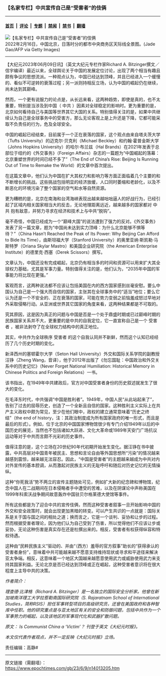 ### 【名家专栏】中共宣传自己是“受害者”的伎俩

---

#### [首页](../../../..?n14013205) &nbsp;|&nbsp; [评论](../../../../../epoch-comment?n14013205) &nbsp;|&nbsp; [专题](../../../../../epoch-special?n14013205) &nbsp;|&nbsp; [禁闻](../../../../../epoch-news?n14013205) &nbsp;|&nbsp; [禁书](../../../../../books?n14013205) &nbsp;|&nbsp; [翻墙](https://github.com/gfw-breaker/nogfw/blob/master/README.md?n14013205)


<div><img alt="【名家专栏】中共宣传自己是“受害者”的伎俩" class="attachment-djy_600_400 size-djy_600_400 wp-post-image" src="https://i.epochtimes.com/assets/uploads/2023/06/id14013207-GettyImages-1238526196-1200x798-600x400.jpg"/>
<div class="caption">
 2022年2月16日，中国北京，日落时分的都市中央商务区天际线全景图。(Jade Gao/AFP via Getty Images)
</div></div><hr/><div class="post_content" id="artbody" itemprop="articleBody">
 <!-- article content begin -->
 <p>
  【大纪元2023年06月09日讯】（英文大纪元专栏作家Richard A. Bitzinger撰文／信宇编译）最近以来，全球舆论关于中国的发展定位讨论，出现了两个相当有趣且颇有争议的思想流派。一种观点认为，中国已经达到顶峰，并且已经进入一个缓慢的、看似不可逆转的衰落过程；另一派则持相反立场，认为中国的崛起仍在继续，尚未达到其巅峰。
 </p>
 <p>
  然而，一个更有说服力的论点是，从长远来看，这两种趋势，即使是真的，也不太重要，特别是当涉及到中国（
  <ok href="https://www.epochtimes.com/gb/tag/%E4%B8%AD%E5%85%B1.html">
   中共
  </ok>
  ）因素对全球稳定的影响时。更为重要的是，北京如何看待自己与美国等世界其它大国的关系。特别值得关注的是，如果中共继续认为自己是全球事务中的受害方，那么无论客观上是上升还是下降，它都可能采取不负责任的行为，危及全球安全。
 </p>
 <p>
  中国的崛起已经结束，目前属于一个正在衰落的国家，这个观点由来自塔夫茨大学（Tufts University）的迈克尔‧贝克利（Michael Beckley）和约翰‧霍普金斯大学（Johns Hopkins University）的哈尔‧布兰兹（Hal Brands）在2021年发表于总部位于纽约的《外交事务》（Foreign Affairs）杂志的一篇题为“中国崛起的落幕：北京重塑世界的时间已经不多了”（The End of China’s Rise: Beijing Is Running Out of Time to Remake the World）的文章中首次提出。
 </p>
 <p>
  在这篇文章中，他们认为中国在扩大其权力和影响力等方面正面临着几个主要的和不断增长的挑战。这些挑战包括明显的经济放缓，人口同时萎缩和老龄化，以及不断恶化的环境污染了整个国家的空气和水等自然资源。
 </p>
 <p>
  更为糟糕的是，北京在南海和台湾海峡表现出越来越咄咄逼人的好战行为，已经引起了区域内相关国家相当大的反击，无论地理距离远近，越来越多的国家都对
  <ok href="https://www.epochtimes.com/gb/tag/%E4%B8%AD%E5%85%B1.html">
   中共
  </ok>
  抱有敌意，并努力寻求在经济和技术上与中共“脱钩”。
 </p>
 <p>
  毫不奇怪，中国已经成为一个“巅峰大国”的说法遭到了强力的反对。《外交事务》发表了另一篇文章，题为“中国尚未达到实力顶峰：为什么北京能够不惧等待？”（China Hasn’t Reached the Peak of Its Power: Why Beijing Can Afford to Bide Its Time），由斯坦福大学（Stanford University）的奥里亚纳‧斯凯勒‧马斯特罗（Oriana Skylar Mastro）和美国企业研究院（the American Enterprise Institute）的德里克‧西塞（Derek Scissors）撰写。
 </p>
 <p>
  文章认为，中国还没有完成崛起，北京仍有相当多的时间和资源可以用来扩大其全球权力基础，尤其是军事力量。特别值得关注的是，他们认为，“2035年中国的军事能力将比现在更强。”
 </p>
 <p>
  客观而言，这两种说法都不应该让包括美国在内的西方国家感到丝毫安慰。要么中国认为自己是一个强大而自信的国家，主张其在全球事务中的“适当”地位；要么它认为还是一个不安全的、正在衰落的国家，可能在势力变弱之前恼羞成怒过早地对外采取侵略行动。从亚洲或世界其它国家的角度来看，这两种结果都是不可取的。
 </p>
 <p>
  究其原因，这是因为真正的问题与中国是否是一个处于鼎盛时期或已过巅峰时期的民族国家关系并不大，更重要的是中共的自我定位，它一直宣称自己是一个
  <ok href="https://www.epochtimes.com/gb/tag/%E5%8F%97%E5%AE%B3%E8%80%85.html">
   受害者
  </ok>
  ，被非法剥夺了在全球权力结构中的真正地位。
 </p>
 <p>
  其实，中共作为全球秩序
  <ok href="https://www.epochtimes.com/gb/tag/%E5%8F%97%E5%AE%B3%E8%80%85.html">
   受害者
  </ok>
  的这个自我认同并不新鲜，然而这个认知已经经历了几个历史时期的变化。
 </p>
 <p>
  新泽西州的塞顿霍尔大学（Seton Hall University）外交和国际关系学院的副教授汪铮（Zheng Wang，音译），他于2012年出版了《勿忘国耻：中国政治和外交关系中的历史记忆》（Never Forget National Humiliation: Historical Memory in Chinese Politics and Foreign Relations）一书。
 </p>
 <p>
  该书指出，在1949年中共建政后，官方对中国受害者身份的历史叙述就发生了很大的变化。
 </p>
 <p>
  在毛泽东时代，中共强调“中国是胜利者”。1949年，中国人民“从此站起来了”，告别了过去的屈辱历史，创造了一个全新且自信的国家。这种胜利主义实际上在共产主义政权中颇为常见，至少在他们眼中，政权的建立通常意味着“历史之终结”（the end of history，注：其政治制度成为所有国家政府的唯一形式，而且是最后的形式）。例如，位于北京的中国国家博物馆很少有专门介绍1949年以后的中国历史的展览，当然也不包括诸如大跃进、文化大革命或1989年天安门广场抗议运动等对于中共而言颇不光彩的历史事件。
 </p>
 <p>
  值得注意的是，这个立场在20世纪90年代初期开始发生变化。据汪铮在书中披露，中共高层对中国青年被民主、思想和言论自由等外国思想所“污染”的情况越来越感到震惊，越来越无法容忍。因此，“中国是受害者”的主题越来越成为中共对内对外宣传的基本腔调，从而激起对民族主义的无耻呼吁和随后对历史记忆的无情操纵。
 </p>
 <p>
  这种“你死我活”势不两立的宣传主题随处可见，例如扩大新的纪念碑和博物馆，纪念中国人在二战期间在日本侵略者手中遭受的苦难，以及在阴谋论中声称美国在1999年科索沃战争期间故意轰炸中国驻贝尔格莱德大使馆等事件。
 </p>
 <p>
  所有这些都是为了迎合中共的宣传伎俩，然而这种受害者叙事一旦开始影响中国的外交和安全政策时，就会出现更加黑暗的转变。可以产生共识的一点就是：国际关系是关于国与国之间的相处之道；换而言之，它是一个谈判、妥协和让步的过程。然而根据受害者理论，因为他们认为自己受到了伤害，所以觉得他们不应该让步或妥协，无论这种伤害是真实存在还是杜撰出来的。相反，受害者有权获得纵容和特权待遇。
 </p>
 <p>
  这种由“民粹民族主义”驱动的、并由“（西方）羞辱的官方叙事”助长的“获得承认的受害者身份”，意味着中共可能越来越不愿意支持维持现状或寻求和平途径来解决亚太争端。相反，这意味着一个地区大国越来越愿意使用武力或威胁使用武力来支持其国家利益。无论北京是否已经达到顶峰或正在崛起，这种受害者意识将在很大程度上主导中共的决策。
 </p>
 <p>
  <em>
   作者简介：
  </em>
 </p>
 <p>
  <em>
   理查德‧比津格（Richard A. Bitzinger）是一名独立的国际安全分析家。他曾在新加坡南洋理工大学拉惹勒南国际研究院（S. Rajaratnam School of International Studies，简称RSIS）担任军事转型项目的高级研究员，还曾在美国政府和各种智库中任职。他的研究重点是与亚太地区有关的安全和防御问题，包括中共作为一个军事势力的崛起，以及该地区的军事现代化和武器扩散问题。
  </em>
 </p>
 <p>
  <em>
   原文：
   <ok href="https://www.theepochtimes.com/communist-china-peaked-primed-or-victim_5304801.html">
    Is Communist China a ‘Victim’？
   </ok>
   刊登于英文《大纪元时报》。
  </em>
 </p>
 <p>
  <em>
   本文仅代表作者观点，并不一定反映《大纪元时报》立场。
  </em>
 </p>
 <p>
  责任编辑：高静#
 </p>
 <!-- article content end -->
 <div id="below_article_ad">
 </div>
</div>


---

原文链接（需翻墙）：https://www.epochtimes.com/gb/23/6/9/n14013205.htm